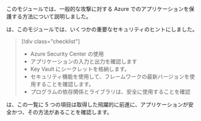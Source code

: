 このモジュールでは、一般的な攻撃に対する Azure でのアプリケーションを保護する方法について説明しました。

は、このモジュールでは、いくつかの重要なセキュリティのヒントにしました。

> [!div class="checklist"]
> * Azure Security Center の使用
> * アプリケーションの入力と出力を確認します
> * Key Vault にシークレットを格納します。
> * セキュリティ機能を使用して、フレームワークの最新バージョンを使用することを確認します。
> * プログラムの依存関係とライブラリは、安全に使用することを確認

は、この一覧に 5 つの項目は取得した飛躍的に前進に、アプリケーションが安全かつ、その方法があることを確認します。